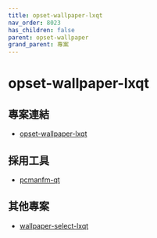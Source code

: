 ```yaml
---
title: opset-wallpaper-lxqt
nav_order: 8023
has_children: false
parent: opset-wallpaper
grand_parent: 專案
---
```


# opset-wallpaper-lxqt


## 專案連結

* [opset-wallpaper-lxqt](https://github.com/samwhelp/note-about-wallpaper/tree/gh-pages/_demo/project/opset-wallpaper/opset-wallpaper-lxqt)


## 採用工具

* [pcmanfm-qt](https://man.archlinux.org/man/community/pcmanfm-qt/pcmanfm-qt.1.en)


## 其他專案

* [wallpaper-select-lxqt](https://samwhelp.github.io/note-about-fzf/read/project/wallpaper-select/wallpaper-select-lxqt.html)
